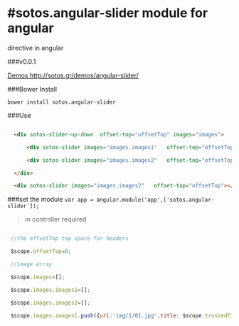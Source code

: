#sotos.angular-slider module for angular
================
directive in angular 


###v0.0.1

[Demos http://sotos.gr/demos/angular-slider/ ](http://sotos.gr/demos/angular-slider/)


###Bower Install
```
bower install sotos.angular-slider
```

###Use
```html

  <div sotos-slider-up-down  offset-top="offsetTop" images="images">

      <div sotos-slider images="images.images1"   offset-top="offsetTop"></div>

      <div sotos-slider images="images.images2"   offset-top="offsetTop"></div>

  </div>

  <div sotos-slider images="images.images2"   offset-top="offsetTop"></div>

```
  
 
###set the module
`var app = angular.module('app',['sotos.angular-slider']);`
 
>in controller required

```javascript

 //the offsetTop top space for headers

 $scope.offsetTop=0;

 //image array

 $scope.images=[];

 $scope.images.images1=[];

 $scope.images.images2=[];

 $scope.images.images1.push({url:'img/1/01.jpg',title: $scope.trustedTitle,description:$scope.htmlDescr });

```



